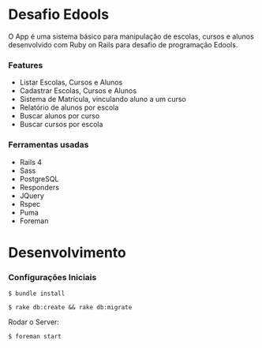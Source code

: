 # Desafio Edools
 O App é uma sistema básico para manipulação de escolas, cursos e alunos desenvolvido com Ruby on Rails 
 para desafio de programação Edools.
 

 ### Features
 
 * Listar Escolas, Cursos e Alunos
 * Cadastrar Escolas, Cursos e Alunos
 * Sistema de Matrícula, vinculando aluno a um curso
 * Relatório de alunos por escola
 * Buscar alunos por curso
 * Buscar cursos por escola

 
 ### Ferramentas usadas
 
 * Rails 4
 * Sass
 * PostgreSQL
 * Responders
 * JQuery
 * Rspec
 * Puma
 * Foreman
  

 # Desenvolvimento
 
 ### Configurações Iniciais
 
 
 ```
 $ bundle install
 ```
 
 ```
 $ rake db:create && rake db:migrate
 ```
 
 Rodar o Server:
 
 ```
 $ foreman start
 ```
